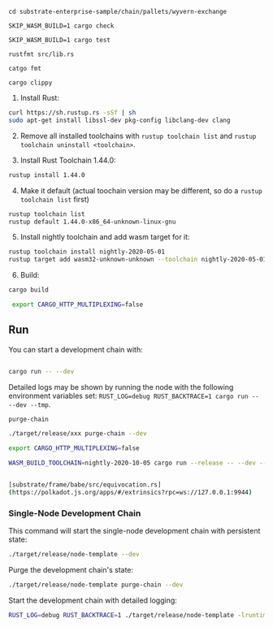 ```
cd substrate-enterprise-sample/chain/pallets/wyvern-exchange

SKIP_WASM_BUILD=1 cargo check
```



```
SKIP_WASM_BUILD=1 cargo test
```


```
rustfmt src/lib.rs 
```

```
catgo fmt

cargo clippy
```


1. Install Rust:

```bash
curl https://sh.rustup.rs -sSf | sh
sudo apt-get install libssl-dev pkg-config libclang-dev clang
```

2. Remove all installed toolchains with `rustup toolchain list` and `rustup toolchain uninstall <toolchain>`.

3. Install Rust Toolchain 1.44.0:

```bash
rustup install 1.44.0
```

4. Make it default (actual toochain version may be different, so do a `rustup toolchain list` first)
```bash
rustup toolchain list
rustup default 1.44.0-x86_64-unknown-linux-gnu
```

5. Install nightly toolchain and add wasm target for it:

```bash
rustup toolchain install nightly-2020-05-01
rustup target add wasm32-unknown-unknown --toolchain nightly-2020-05-01-x86_64-unknown-linux-gnu
```

6. Build:
```bash
cargo build
```
```bash
 export CARGO_HTTP_MULTIPLEXING=false
```
## Run

You can start a development chain with:

```bash

cargo run -- --dev
```

Detailed logs may be shown by running the node with the following environment variables set: `RUST_LOG=debug RUST_BACKTRACE=1 cargo run -- --dev --tmp`.

```bash
purge-chain

./target/release/xxx purge-chain --dev

export CARGO_HTTP_MULTIPLEXING=false

WASM_BUILD_TOOLCHAIN=nightly-2020-10-05 cargo run --release -- --dev --tmp


[substrate/frame/babe/src/equivocation.rs]
(https://polkadot.js.org/apps/#/extrinsics?rpc=ws://127.0.0.1:9944)

```


### Single-Node Development Chain

This command will start the single-node development chain with persistent state:

```bash
./target/release/node-template --dev
```

Purge the development chain's state:

```bash
./target/release/node-template purge-chain --dev
```

Start the development chain with detailed logging:

```bash
RUST_LOG=debug RUST_BACKTRACE=1 ./target/release/node-template -lruntime=debug --dev
```
